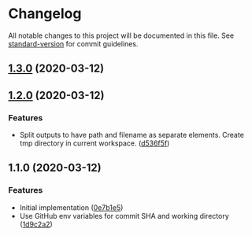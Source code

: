 # Changelog

All notable changes to this project will be documented in this file. See [standard-version](https://github.com/conventional-changelog/standard-version) for commit guidelines.

## [1.3.0](https://github.com/get-carefull/aws-lambda-packager/compare/v1.2.0...v1.3.0) (2020-03-12)

## [1.2.0](https://github.com/get-carefull/aws-lambda-packager/compare/v1.1.0...v1.2.0) (2020-03-12)


### Features

* Split outputs to have path and filename as separate elements. Create tmp directory in current workspace. ([d536f5f](https://github.com/get-carefull/aws-lambda-packager/commit/d536f5fcca9113dc104e3eb9704d15f3c9c575a2))

## 1.1.0 (2020-03-12)


### Features

* Initial implementation ([0e7b1e5](https://github.com/get-carefull/aws-lambda-packager/commit/0e7b1e5c81f556ed5efc0873d2605711f8b93e88))
* Use GitHub env variables for commit SHA and working directory ([1d9c2a2](https://github.com/get-carefull/aws-lambda-packager/commit/1d9c2a2770230f17c2aa7a78bc7f63c8d4199cf7))
